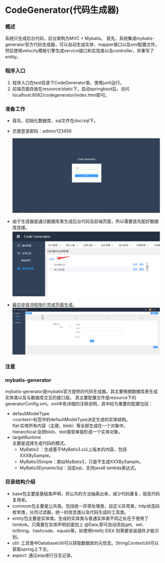 # CodeGenerator(代码生成器)
### 概述
系统只生成后台代码，后台架构为MVC + Mybatis。
首先，系统集成mybatis-generator官方代码生成器，可以自动生成实体、mapper接口以及xml配置文件。
然后使用velocity模板引擎生成service接口和实现类以及controller。并重写了entity。

### 程序入口
1. 程序入口在test目录下CodeGenerator类，使用junit运行。
2. 前端页面存放在resource/static下，启动springboot后，访问localhost:8082/codegenerator/index.html即可。

### 准备工作
- 首先，初始化数据库，sql文件在doc/sql下。

- 页面登录密码：admin/123456

   ![](./src/doc/img/login.png)

- 由于生成器是通过数据库表生成后台代码及前端页面，所以需要首先配好数据库连接。
   ![](./src/doc/img/database.png)

- 最后安装流程指引完成页面生成。
   ![](./src/doc/img/codegenerator.png)

### 注意



### mybatis-generator

mybatis-generator是mybatis官方提供的代码生成器。其主要根据数据库表生成实体类以及与数据库交互的接口层。
其主要配置文件是resource下的generatorConfig.xml。xml中有详细的注释说明，其中较为重要的配置包括：
- defaultModelType<br>
\<context\>标签中的defaultModelType决定生成的实体结构。
<br>flat:实体所有内容（主键，blob）等全部生成在一个对象中。
<br>hierarchical:会把blob、text类型单独形成一个实体对象。
- targetRuntime<br>
主要是选择生成代码的模式。
    - MyBatis3 ：生成基于MyBatis3.x以上版本的内容，包括XXXBySample。
    - MyBatis3Simple：类似MyBatis3，只是不生成XXXBySample。
    - MyBatis3DynamicSql：动态sql，支持java8 lambda表达式。
### 目录结构介绍
- base包主要是基础类声明，将公共的方法抽离出来，减少代码重复，提高代码复用率。
- commom包主要是公共类。包括统一异常处理类，自定义异常类，http状态码枚举类，分页过滤器，统一的信息类以及代码生成的工具类。
- entity包主要是实体类。生成的实体类与普通实体类不同之处在于使用了lombok。只需要在实体声明前面加上
  @Data,即可自动添加get、set、toString、hashcode、equals等。如使用Intellij IDEA 则需要安装插件才能识别。
- util: 工具类中DatabaseUtil可以获取数据库的元信息。StringContextUtil可以获取spring上下文。
- aspect: 通过aop进行日志记录。
